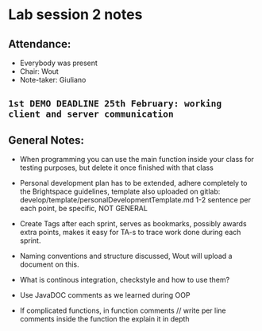 # Lab session 2 notes

## Attendance:
* Everybody was present
* Chair: Wout
* Note-taker: Giuliano

## `1st DEMO DEADLINE 25th February: working client and server communication`

## General Notes:
* When programming you can use the main function inside your class for testing purposes, but delete it once finished with that class

* Personal development plan has to be extended, adhere completely to the Brightspace guidelines, template also uploaded on gitlab: develop/template/personalDevelopmentTemplate.md 1-2 sentence per each point, be specific, NOT GENERAL

* Create Tags after each sprint, serves as bookmarks, possibly awards extra points, makes it easy for TA-s to trace work done during each sprint.

* Naming conventions and structure discussed, Wout will upload a document on this.

* What is continous integration, checkstyle and how to use them?

* Use JavaDOC comments as we learned during OOP

* If complicated functions, in function comments // write per line comments inside the function the explain it in depth



